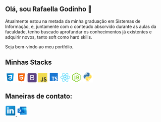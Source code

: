 <h2>
    Olá, sou Rafaella Godinho 👋
</h2>
<p>
    Atualmente estou na metada da minha graduação em Sistemas de Informação, e, juntamente com o conteúdo absorvido durante as aulas da faculdade, tenho buscado aprofundar os conhecimentos já existentes e adquirir novos, tanto soft como hard skills.  
<p>
<p>
    Seja bem-vindo ao meu portfólio.
</p>

<h2>
    Minhas Stacks
</h2>
<div>
    <img src="./github/icons/css3.png" alt="CSS" width="32px">
    <img src="./github/icons/html5.png" alt="HTML" width="32px">
    <img src="./github/icons/bootstrap.png" alt="Bootstrap" width="30px">
    <img src="./github/icons/javascript.png" alt="Javascript" width="30px">
    <img src="./github/icons/typescript.png" alt="TypeScript" width="34px">
    <img src="./github/icons/react.png" alt="ReactJs" width="32px">
    <img src="./github/icons/node.png" alt="NodeJs" width="32px">    
    <img src="./github/icons/python.png" alt="Python" width="32px">
</div>

<h2>
    Maneiras de contato:
</h2>

<div>
    <a href="https://www.linkedin.com/in/rafaella-g-07972a131/">
        <img src="./github/icons/linkedin.png" alt="linkedIn" width="34px">
    </a>
    <a href="mailto: rafaellagodinho@outlook.com">
        <img src="./github/icons/outlook.png" alt="email" width="34px">
    </a>
</div>


